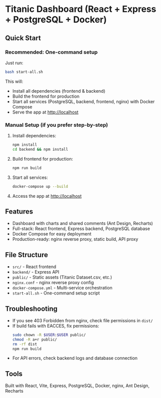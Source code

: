 
# Titanic Dashboard (React + Express + PostgreSQL + Docker)

## Quick Start

### Recommended: One-command setup

Just run:
```bash
bash start-all.sh
```
This will:
- Install all dependencies (frontend & backend)
- Build the frontend for production
- Start all services (PostgreSQL, backend, frontend, nginx) with Docker Compose
- Serve the app at [http://localhost](http://localhost)

### Manual Setup (if you prefer step-by-step)

1. Install dependencies:
   ```bash
   npm install
   cd backend && npm install
   ```
2. Build frontend for production:
   ```bash
   npm run build
   ```
3. Start all services:
   ```bash
   docker-compose up --build
   ```
4. Access the app at [http://localhost](http://localhost)

## Features
- Dashboard with charts and shared comments (Ant Design, Recharts)
- Full-stack: React frontend, Express backend, PostgreSQL database
- Docker Compose for easy deployment
- Production-ready: nginx reverse proxy, static build, API proxy

## File Structure
- `src/` - React frontend
- `backend/` - Express API
- `public/` - Static assets (Titanic Dataset.csv, etc.)
- `nginx.conf` - nginx reverse proxy config
- `docker-compose.yml` - Multi-service orchestration
- `start-all.sh` - One-command setup script

## Troubleshooting
- If you see 403 Forbidden from nginx, check file permissions in `dist/`
- If build fails with EACCES, fix permissions:
  ```bash
  sudo chown -R $USER:$USER public/
  chmod -R a+r public/
  rm -rf dist
  npm run build
  ```
- For API errors, check backend logs and database connection

## Tools
Built with React, Vite, Express, PostgreSQL, Docker, nginx, Ant Design, Recharts
